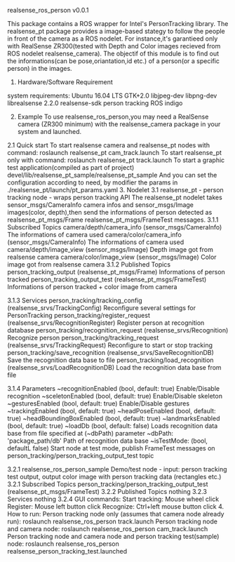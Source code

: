 ﻿realsense_ros_person v0.0.1

This package contains a ROS wrapper for Intel's PersonTracking library. The realsense_pt package provides a image-based stategy to follow the people in front of the camera as a ROS nodelet. For instance,it's garantieed only with RealSense ZR300(tested with Depth and Color images recieved from ROS nodelet realsense_camera). The objectif of this module is to find out the informations(can be pose,oriantation,id etc.) of a person(or a specific person) in the images.

1. Hardware/Software Requirement

  system requirements:
    Ubuntu 16.04 LTS
    GTK+2.0
    libjpeg-dev
    libpng-dev
    librealsense 2.2.0
    realsense-sdk
    person tracking
    ROS indigo

2. Example 
   To use realsense_ros_person,you may need a RealSense camera (ZR300 minimum) with the realsense_camera package in your system and launched.  

  2.1 Quick start
    To start realsense camera and realsense_pt nodes with command:
        roslaunch realsense_pt cam_track.launch
    To start realsense_pt only with command:
        roslaunch realsense_pt track.launch
    To start a graphic test application(compiled as part of project)
        devel/lib/realsense_pt_sample/realsense_pt_sample
    And you can set the configuration according to need, by modifier the params in
        ./realsense_pt/launch/pt_params.yaml
3. Nodelet
  3.1 realsense_pt - person tracking node - wraps person tracking API
    The realsense_pt nodelet takes sensor_msgs/CameraInfo camera infos and sensor_msgs/Image images(color, depth),then send the informations of person detected as realsense_pt_msgs/Frame realsense_pt_msgs/FrameTest messages.
  3.1.1 Subscribed Topics
    camera/depth/camera_info (sensor_msgs/CameraInfo)
        The informations of camera used
    camera/color/camera_info (sensor_msgs/CameraInfo)
        The informations of camera used
    camera/depth/image_view (sensor_msgs/Image)
        Depth image got from realsense camera
    camera/color/image_view (sensor_msgs/Image)
        Color image got from realsense camera
  3.1.2 Published Topics
    person_tracking_output (realsense_pt_msgs/Frame) Informations of person tracked
    person_tracking_output_test (realsense_pt_msgs/FrameTest) Informations of person tracked + color image from camera

  3.1.3 Services
    person_tracking/tracking_config (realsense_srvs/TrackingConfig)
        Reconfigure several settings for PersonTracking
    person_tracking/register_request (realsense_srvs/RecognitionRegister)
        Register person at recognition database
    person_tracking/recognition_request (realsense_srvs/Recognition)
        Recognize person
    person_tracking/tracking_request (realsense_srvs/TrackingRequest)
        Reconfigure to start or stop tracking
    person_tracking/save_recognition (realsense_srvs/SaveRecognitionDB)
        Save the recognition data base to file
    person_tracking/load_recognition (realsense_srvs/LoadRecognitionDB)
        Load the recognition data base from file

  3.1.4 Parameters
    ~recognitionEnabled (bool, default: true)
        Enable/Disable recognition
    ~sceletonEnabled (bool, default: true)
        Enable/Disable skeleton
    ~gesturesEnabled (bool, default: true)
        Enable/Disable gestures
    ~trackingEnabled (bool, default: true)
    ~headPoseEnabled (bool, default: true)
    ~headBoundingBoxEnabled (bool, default: true)
    ~landmarksEnabled (bool, default: true)
    ~loadDb (bool, default: false)
        Loads recognition data base from file specified at (~dbPath) parameter
    ~dbPath: 'package_path/db'
        Path of recognition data base
    ~isTestMode: (bool, defaultL false)
        Start node at test mode, publish FrameTest messages on person_tracking/person_tracking_output_test topic

   3.2.1 realsense_ros_person_sample Demo/test node - input: person tracking test output, output color image with person tracking data (rectangles etc.)
   3.2.1 Subscribed Topics
        person_tracking/person_tracking_output_test (realsense_pt_msgs/FrameTest)
   3.2.2 Published Topics
        nothing
   3.2.3 Services
        nothing
   3.2.4 GUI commands:
        Start tracking:
            Mouse wheel click
        Register:
            Mouse left button click
        Recognize:
            Ctrl+left mouse button click
   4. How to run:
        Person tracking node only (assumes that camera node already run):
            roslaunch realsense_ros_person track.launch
        Person tracking node and camera node:
            roslaunch realsense_ros_person cam_track.launch
        Person tracking node and camera node and person tracking test(sample) node:
            roslaunch realsense_ros_person realsense_person_tracking_test.launched
